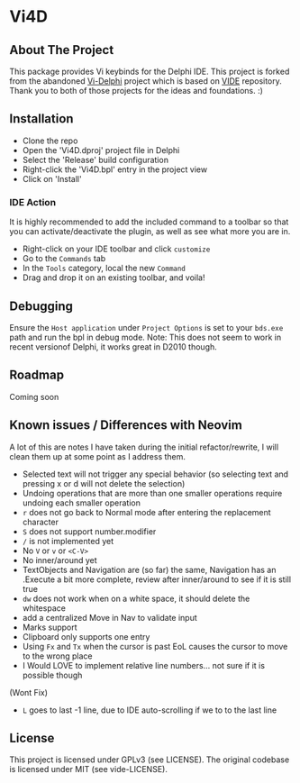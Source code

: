 # Vi4D

## About The Project

This package provides Vi keybinds for the Delphi IDE. This project is forked from the abandoned [Vi-Delphi](https://github.com/Tanikai/vi-delphi) project which is based on [VIDE](https://github.com/petdr/vide) repository.
Thank you to both of those projects for the ideas and foundations. :)

## Installation

- Clone the repo
- Open the 'Vi4D.dproj' project file in Delphi
- Select the 'Release' build configuration
- Right-click the 'Vi4D.bpl' entry in the project view
- Click on 'Install'

### IDE Action

It is highly recommended to add the included command to a toolbar so that you can activate/deactivate the plugin, as well as see what more you are in.

- Right-click on your IDE toolbar and click `customize`
- Go to the `Commands` tab
- In the `Tools` category, local the new `Command`
- Drag and drop it on an existing toolbar, and voila!

## Debugging

Ensure the `Host application` under `Project Options` is set to your `bds.exe` path and run the bpl in debug mode.
Note: This does not seem to work in recent versionof Delphi, it works great in D2010 though.

## Roadmap

Coming soon

## Known issues / Differences with Neovim

A lot of this are notes I have taken during the initial refactor/rewrite, I will clean them up at some point as I address them.

- Selected text will not trigger any special behavior (so selecting text and pressing x or d will not delete the selection)
- Undoing operations that are more than one smaller operations require undoing each smaller operation
- `r` does not go back to Normal mode after entering the replacement character
- `S` does not support number.modifier
- `/` is not implemented yet
- No `V` or `v` or `<C-V>`
- No inner/around yet
- TextObjects and Navigation are (so far) the same, Navigation has an .Execute a bit more complete, review after inner/around to see if it is still true
- `dw` does not work when on a white space, it should delete the whitespace
- add a centralized Move in Nav to validate input
- Marks support
- Clipboard only supports one entry
- Using `Fx` and `Tx` when the cursor is past EoL causes the cursor to move to the wrong place
- I Would LOVE to implement relative line numbers... not sure if it is possible though

(Wont Fix)

- `L` goes to last -1 line, due to IDE auto-scrolling if we to to the last line

## License

This project is licensed under GPLv3 (see LICENSE).
The original codebase is licensed under MIT (see vide-LICENSE).
